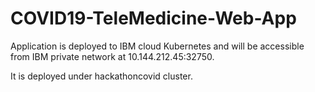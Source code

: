 # COVID19-TeleMedicine-Web-App

Application is deployed to IBM cloud Kubernetes and will be accessible from IBM private network at 10.144.212.45:32750.

It is deployed under hackathoncovid cluster.
